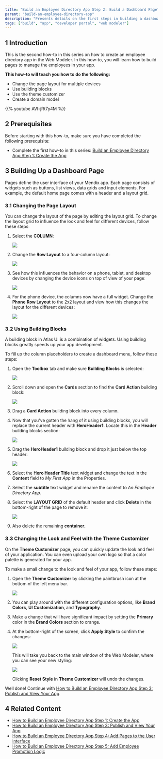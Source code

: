 ```yaml
---
title: "Build an Employee Directory App Step 2: Build a Dashboard Page"
parent: "build-an-employee-directory-app"
description: "Presents details on the first steps in building a dashboard in the Web Modeler."
tags: ["build", "app", "developer portal", "web modeler"]
---
```


## 1 Introduction

This is the second how-to in this series on how to create an employee directory app in the Web Modeler. In this how-to, you will learn how to build pages to manage the employees in your app.

**This how-to will teach you how to do the following:**

* Change the page layout for multiple devices 
* Use building blocks
* Use the theme customizer
* Create a domain model

{{% youtube AVI-jRt7y4M %}}

## 2 Prerequisites

Before starting with this how-to, make sure you have completed the following prerequisite:

* Complete the first how-to in this series: [Build an Employee Directory App Step 1: Create the App](build-an-employee-directory-app-1-create-the-app)

## 3 Building Up a Dashboard Page

Pages define the user interface of your Mendix app. Each page consists of widgets such as buttons, list views, data grids and input elements. For example, the default home page comes with a header and a layout grid.

### 3.1 Changing the Page Layout

You can change the layout of the page by editing the layout grid. To change the layout grid to influence the look and feel for different devices, follow these steps:

1. Select the **COLUMN**:

    ![](attachments/build-an-employee-directory-app/select-column.png)

2. Change the **Row Layout** to a four-column layout:

    ![](attachments/build-an-employee-directory-app/change-row-layout.png)

3. See how this influences the behavior on a phone, tablet, and desktop devices by changing the device icons on top of view of your page:
    
    ![](attachments/build-an-employee-directory-app/change-devices.png) 

4. For the phone device, the columns now have a full widget. Change the **Phone** **Row Layout** to the 2x2 layout and view how this changes the layout for the different devices:
    
    ![](attachments/build-an-employee-directory-app/change-phone-layout.png)

### 3.2 Using Building Blocks

A building block in Atlas UI is a combination of widgets. Using building blocks greatly speeds up your app development.

To fill up the column placeholders to create a dashboard menu, follow these steps:

1. Open the **Toolbox** tab and make sure **Building Blocks** is selected:
    
    ![](attachments/build-an-employee-directory-app/select-toolbox.png) 

2. Scroll down and open the **Cards** section to find the **Card Action** building block:

    ![](attachments/build-an-employee-directory-app/card-action.png)

3. Drag a **Card Action** building block into every column.
4. Now that you've gotten the hang of it using building blocks, you will replace the current header with **HeroHeader1**. Locate this in the **Header** building blocks section:
    
    ![](attachments/build-an-employee-directory-app/header-section.png)

5. Drag the **HeroHeader1** building block and drop it just below the top header:
    
    ![](attachments/build-an-employee-directory-app/heroheader1.png)

6. Select the **Hero Header Title** text widget and change the text in the **Content** field to *My First App* in the Properties.
7. Select the **subtitle** text widget and rename the content to *An Employee Directory App*.
8. Select the **LAYOUT GRID** of the default header and click **Delete** in the bottom-right of the page to remove it:

    ![](attachments/build-an-employee-directory-app/remove-current-header.png)
    
10. Also delete the remaining **container**.

### 3.3 Changing the Look and Feel with the Theme Customizer

On the **Theme Customizer** page, you can quickly update the look and feel of your application. You can even upload your own logo so that a color palette is generated for your app.

To make a small change to the look and feel of your app, follow these steps:

1. Open the **Theme Customizer** by clicking the paintbrush icon at the bottom of the left menu bar.

    ![](attachments/build-an-employee-directory-app/theme-customizer.png)

2. You can play around with the different configuration options, like **Brand Colors**, **UI Customization**, and **Typography**.
3. Make a change that will have significant impact by setting the **Primary** color in the **Brand Colors** section to orange.
4. At the bottom-right of the screen, click **Apply Style** to confirm the changes:

    ![](attachments/build-an-employee-directory-app/apply-style.png)

    This will take you back to the main window of the Web Modeler, where you can see your new styling:
 
    ![](attachments/build-an-employee-directory-app/theme-customizer-orange.png)
 
    Clicking **Reset Style** in **Theme Customizer** will undo the changes.
     
Well done! Continue with [How to Build an Employee Directory App Step 3: Publish and View Your App](build-an-employee-directory-app-3-publish-and-view-your-app).

## 4 Related Content

* [How to Build an Employee Directory App Step 1: Create the App](build-an-employee-directory-app-1-create-the-app)
* [How to Build an Employee Directory App Step 3: Publish and View Your App](build-an-employee-directory-app-3-publish-and-view-your-app)
* [How to Build an Employee Directory App Step 4: Add Pages to the User Interface](build-an-employee-directory-app-4-add-pages-to-the-user-interface)
* [How to Build an Employee Directory App Step 5: Add Employee Promotion Logic](build-an-employee-directory-app-5-add-employee-promotion-logic)
